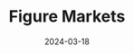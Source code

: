 ---  
layout: startup_page  
title: "Figure Markets"  
id: "figuremarkets.com"  
permalink: "/figuremarketsfiguremarkets.com03182024/"  
website: "https://www.figuremarkets.com/"  
funding_round: "Series A"  
funding_amount: "$60M"  
investors: "Jump Crypto, Pantera Capital, Lightspeed Faction, Distributed Global, Ribbit Capital, CMT Digital"  
about: "Figure Markets is building a decentralized financial marketplace using blockchain technology to enable trading of various assets, including crypto and securities. Its platform offers decentralized custody through Multi-Party Computation (MPC) technology, enhancing security and minimizing counterparty risk. The goal is to create a more efficient and secure trading environment for a wide range of financial instruments."  
markets: "Fintech, Blockchain, Crypto, Securities, Financial Services"  
hq: "San Francisco, California, United States"  
founded_year: "2024"  
linkedin: "https://www.linkedin.com/company/figure-markets"  
twitter: "https://twitter.com/FigureMarkets"  
instagram: ""  
facebook: "https://www.facebook.com/61557606380562"  
crunchbase: "https://www.crunchbase.com/organization/figure-markets"  
pitchbook: "https://pitchbook.com/profiles/company/554356-45"  

date_display: "18-Mar-2024"  
date: "2024-03-18"

# SEO Optimization  
meta_title: "Figure Markets - Series A Funding ($60M)"  
meta_description: "Figure Markets, Figure Markets is building a decentralized financial marketplace using blockchain technology to enable trading of various assets, including crypto and..."  
meta_keywords: "Figure Markets, Fintech, Blockchain, Crypto, Securities, Financial Services, Series A funding"  
canonical_url: "https://startup.projectstartups.com/figuremarketsfiguremarkets.com03182024/"  
---